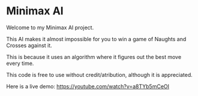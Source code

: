 # Minimax AI

Welcome to my Minimax AI project.

This AI makes it almost impossible for you to win a game of Naughts and Crosses against it.

This is because it uses an algorithm where it figures out the best move every time.

This code is free to use without credit/atribution, although it is appreciated.

Here is a live demo:
https://youtube.com/watch?v=a8TYb5mCeOI
